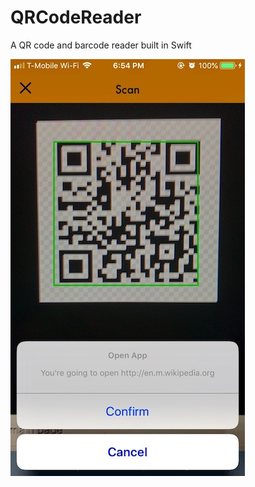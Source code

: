 # QRCodeReader
A QR code and barcode reader built in Swift

![QRCodeReader](https://github.com/ugowe/QRCodeReader/blob/master/QRCodeReader/Assets.xcassets/scan.imageset/scan.jpeg "Quick Response code")
